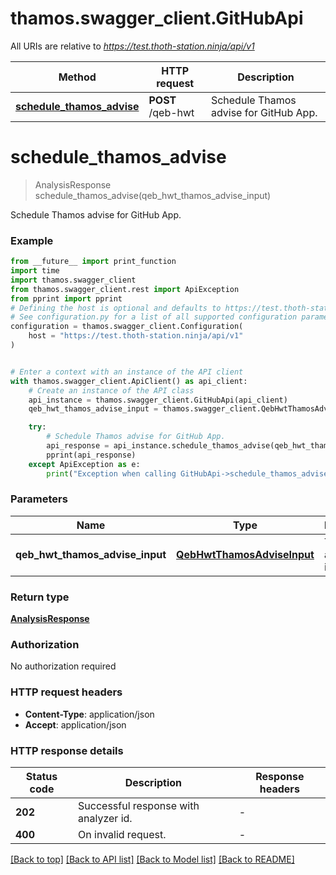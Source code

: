 # thamos.swagger_client.GitHubApi

All URIs are relative to *https://test.thoth-station.ninja/api/v1*

Method | HTTP request | Description
------------- | ------------- | -------------
[**schedule_thamos_advise**](GitHubApi.md#schedule_thamos_advise) | **POST** /qeb-hwt | Schedule Thamos advise for GitHub App.


# **schedule_thamos_advise**
> AnalysisResponse schedule_thamos_advise(qeb_hwt_thamos_advise_input)

Schedule Thamos advise for GitHub App.

### Example

```python
from __future__ import print_function
import time
import thamos.swagger_client
from thamos.swagger_client.rest import ApiException
from pprint import pprint
# Defining the host is optional and defaults to https://test.thoth-station.ninja/api/v1
# See configuration.py for a list of all supported configuration parameters.
configuration = thamos.swagger_client.Configuration(
    host = "https://test.thoth-station.ninja/api/v1"
)


# Enter a context with an instance of the API client
with thamos.swagger_client.ApiClient() as api_client:
    # Create an instance of the API class
    api_instance = thamos.swagger_client.GitHubApi(api_client)
    qeb_hwt_thamos_advise_input = thamos.swagger_client.QebHwtThamosAdviseInput() # QebHwtThamosAdviseInput | Thamos advise inputs.

    try:
        # Schedule Thamos advise for GitHub App.
        api_response = api_instance.schedule_thamos_advise(qeb_hwt_thamos_advise_input)
        pprint(api_response)
    except ApiException as e:
        print("Exception when calling GitHubApi->schedule_thamos_advise: %s\n" % e)
```

### Parameters

Name | Type | Description  | Notes
------------- | ------------- | ------------- | -------------
 **qeb_hwt_thamos_advise_input** | [**QebHwtThamosAdviseInput**](QebHwtThamosAdviseInput.md)| Thamos advise inputs. | 

### Return type

[**AnalysisResponse**](AnalysisResponse.md)

### Authorization

No authorization required

### HTTP request headers

 - **Content-Type**: application/json
 - **Accept**: application/json

### HTTP response details
| Status code | Description | Response headers |
|-------------|-------------|------------------|
**202** | Successful response with analyzer id. |  -  |
**400** | On invalid request. |  -  |

[[Back to top]](#) [[Back to API list]](../README.md#documentation-for-api-endpoints) [[Back to Model list]](../README.md#documentation-for-models) [[Back to README]](../README.md)

